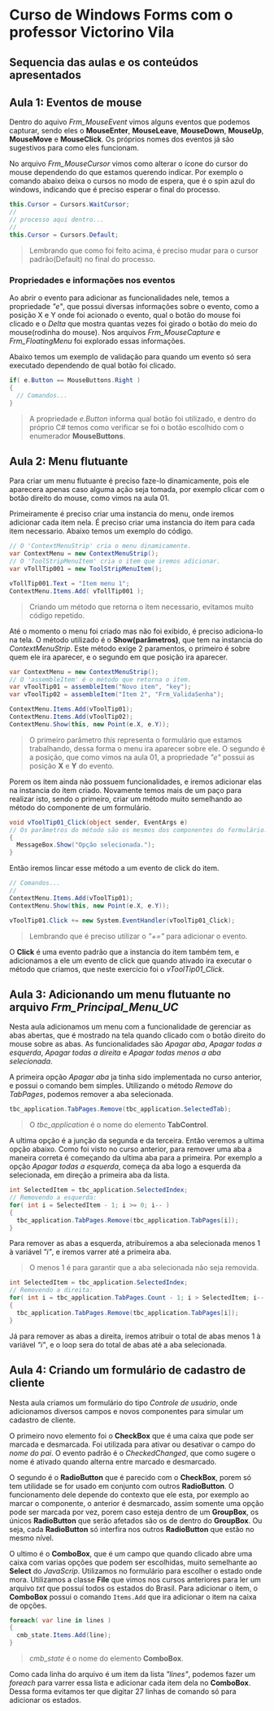 # Curso de Windows Forms com o professor Victorino Vila

## Sequencia das aulas e os conteúdos apresentados

## Aula 1: Eventos de mouse

Dentro do aquivo *Frm_MouseEvent* vimos alguns eventos que podemos capturar, sendo eles o **MouseEnter**, **MouseLeave**, **MouseDown**, **MouseUp**, **MouseMove** e **MouseClick**. Os próprios nomes dos eventos já são sugestivos para como eles funcionam.

No arquivo *Frm_MouseCursor* vimos como alterar o ícone do cursor do mouse dependendo do que estamos querendo indicar. Por exemplo o comando abaixo deixa o cursos no modo de espera, que é o spin azul do windows, indicando que é preciso esperar o final do processo.

```C#
this.Cursor = Cursors.WaitCursor;
// 
// processo aqui dentro...
// 
this.Cursor = Cursors.Default;
```

> Lembrando que como foi feito acima, é preciso mudar para o cursor padrão(Default) no final do processo.

### Propriedades e informações nos eventos

Ao abrir o evento para adicionar as funcionalidades nele, temos a propriedade *"e"*, que possui diversas informações sobre o evento, como a posição X e Y onde foi acionado o evento, qual o botão do mouse foi clicado e o *Delta* que mostra quantas vezes foi girado o botão do meio do mouse(rodinha do mouse). Nos arquivos *Frm_MouseCapture* e *Frm_FloatingMenu* foi explorado essas informações.

Abaixo temos um exemplo de validação para quando um evento só sera executado dependendo de qual botão foi clicado.

```C#
if( e.Button == MouseButtons.Right )
{
  // Comandos...
}
```

> A propriedade *e.Button* informa qual botão foi utilizado, e dentro do próprio C# temos como verificar se foi o botão escolhido com o enumerador **MouseButtons**.

## Aula 2: Menu flutuante

Para criar um menu flutuante é preciso faze-lo dinamicamente, pois ele aparecera apenas caso alguma ação seja tomada, por exemplo clicar com o botão direito do mouse, como vimos na aula 01.

Primeiramente é preciso criar uma instancia do menu, onde iremos adicionar cada item nela. É preciso criar uma instancia do item para cada item necessario. Abaixo temos um exemplo do código.

```C#
// O 'ContextMenuStrip' cria o menu dinamicamente.
var ContextMenu = new ContextMenuStrip();
// O 'ToolStripMenuItem' cria o item que iremos adicionar.
var vTollTip001 = new ToolStripMenuItem();

vTollTip001.Text = "Item menu 1";
ContextMenu.Items.Add( vTollTip001 );
```

> Criando um método que retorna o item necessario, evitamos muito código repetido.

Até o momento o menu foi criado mas não foi exibido, é preciso adiciona-lo na tela. O método utilizado é o **Show(parâmetros)**, que tem na instancia do *ContextMenuStrip*. Este método exige 2 paramentos, o primeiro é sobre quem ele ira aparecer, e o segundo em que posição ira aparecer.

```C#
var ContextMenu = new ContextMenuStrip();
// O 'assembleItem' é o método que retorna o item.
var vToolTip01 = assembleItem("Novo item", "key");
var vToolTip02 = assembleItem("Item 2", "Frm_ValidaSenha");

ContextMenu.Items.Add(vToolTip01);
ContextMenu.Items.Add(vToolTip02);
ContextMenu.Show(this, new Point(e.X, e.Y));
```

> O primeiro parâmetro *this* representa o formulário que estamos trabalhando, dessa forma o menu ira aparecer sobre ele. O segundo é a posição, que como vimos na aula 01, a propriedade *"e"* possui as posição **X** e **Y** do evento.

Porem os item ainda não possuem funcionalidades, e iremos adicionar elas na instancia do item criado. Novamente temos mais de um paço para realizar isto, sendo o primeiro, criar um método muito semelhando ao método do componente de um formulário.

```C#
void vToolTip01_Click(object sender, EventArgs e)
// Os parâmetros do método são os mesmos dos componentes do formulário.
{
  MessageBox.Show("Opção selecionada.");
}
```

Então iremos lincar esse método a um evento de click do item.

```C#
// Comandos...
// 
ContextMenu.Items.Add(vToolTip01);
ContextMenu.Show(this, new Point(e.X, e.Y));

vToolTip01.Click += new System.EventHandler(vToolTip01_Click);
```

> Lembrando que é preciso utilizar o *"+="* para adicionar o evento.

O **Click** é uma evento padrão que a instancia do item também tem, e adicionamos a ele um evento de click que quando ativado ira executar o método que criamos, que neste exercício foi o *vToolTip01_Click*.

## Aula 3: Adicionando um menu flutuante no arquivo *Frm_Principal_Menu_UC*

Nesta aula adicionamos um menu com a funcionalidade de gerenciar as abas abertas, que é mostrado na tela quando clicado com o botão direito do mouse sobre as abas. As funcionalidades são *Apagar aba*, *Apagar todas a esquerda*, *Apagar todas a direita* e *Apagar todas menos a aba selecionada*.

A primeira opção *Apagar aba* ja tinha sido implementada no curso anterior, e possui o comando bem simples. Utilizando o método *Remove* do *TabPages*, podemos remover a aba selecionada.

```C#
tbc_application.TabPages.Remove(tbc_application.SelectedTab);
```

> O *tbc_application* é o nome do elemento **TabControl**.

A ultima opção é a junção da segunda e da terceira. Então veremos a ultima opção abaixo. Como foi visto no curso anterior, para remover uma aba a maneira correta é começando da ultima aba para a primeira. Por exemplo a opção *Apagar todas a esquerda*, começa da aba logo a esquerda da selecionada, em direção a primeira aba da lista.

```C#
int SelectedItem = tbc_application.SelectedIndex;
// Removendo a esquerda:
for( int i = SelectedItem - 1; i >= 0; i-- )
{
  tbc_application.TabPages.Remove(tbc_application.TabPages[i]);
}
```

Para remover as abas a esquerda, atribuiremos a aba selecionada menos 1 à variável *"i"*, e iremos varrer até a primeira aba.

> O menos 1 é para garantir que a aba selecionada não seja removida.

```C#
int SelectedItem = tbc_application.SelectedIndex;
// Removendo a direita:
for( int i = tbc_application.TabPages.Count - 1; i > SelectedItem; i-- )
{
  tbc_application.TabPages.Remove(tbc_application.TabPages[i]);
}
```

Já para remover as abas a direita, iremos atribuir o total de abas menos 1 à variável *"i"*, e o loop sera do total de abas até a aba selecionada.

## Aula 4: Criando um formulário de cadastro de cliente

Nesta aula criamos um formulário do tipo *Controle de usuário*, onde adicionamos diversos campos e novos componentes para simular um cadastro de cliente.

O primeiro novo elemento foi o **CheckBox** que é uma caixa que pode ser marcada e desmarcada. Foi utilizada para ativar ou desativar o campo do *nome do pai*. O evento padrão é o *CheckedChanged*, que como sugere o nome é ativado quando alterna entre marcado e desmarcado.

O segundo é o **RadioButton** que é parecido com o **CheckBox**, porem só tem utilidade se for usado em conjunto com outros **RadioButton**. O funcionamento dele depende do contexto que ele esta, por exemplo ao marcar o componente, o anterior é desmarcado, assim somente uma opção pode ser marcada por vez, porem caso esteja dentro de um **GroupBox**, os únicos **RadioButton** que serão afetados são os de dentro do **GroupBox**. Ou seja, cada **RadioButton** só interfira nos outros **RadioButton** que estão no mesmo nível.

O ultimo é o **ComboBox**, que é um campo que quando clicado abre uma caixa com varias opções que podem ser escolhidas, muito semelhante ao **Select** do *JavaScrip*. Utilizamos no formulário para escolher o estado onde mora. Utilizamos a classe **File** que vimos nos cursos anteriores para ler um arquivo *txt* que possuí todos os estados do Brasil. Para adicionar o item, o **ComboBox** possui o comando `Items.Add` que ira adicionar o item na caixa de opções.

```C#
foreach( var line in lines )
{
  cmb_state.Items.Add(line);
}
```

> *cmb_state* é o nome do elemento **ComboBox**.

Como cada linha do arquivo é um item da lista *"lines"*, podemos fazer um *foreach* para varrer essa lista e adicionar cada item dela no **ComboBox**. Dessa forma evitamos ter que digitar 27 linhas de comando só para adicionar os estados.

